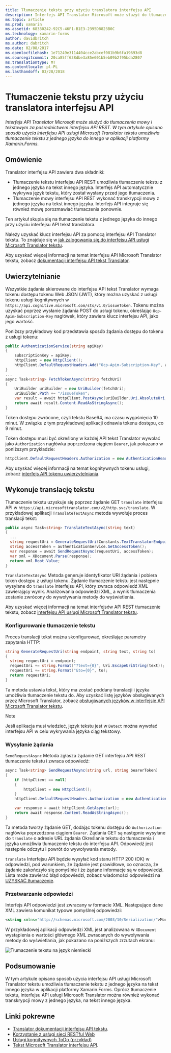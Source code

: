 ```yaml
---
title: Tłumaczenie tekstu przy użyciu translatora interfejsu API
description: Interfejs API Translator Microsoft może służyć do tłumaczenia mowy i tekstowym za pośrednictwem interfejsu API REST. W tym artykule opisano sposób użycia interfejsu API usługi Microsoft Translator tekstu umożliwia tłumaczenie tekstu z jednego języka do innego w aplikacji platformy Xamarin.Forms.
ms.topic: article
ms.prod: xamarin
ms.assetid: 68330242-92C5-46F1-B1E3-2395D8823B0C
ms.technology: xamarin-forms
author: davidbritch
ms.author: dabritch
ms.date: 02/08/2017
ms.openlocfilehash: 1e71249e3114404cce2abcef081b9b6fa19693d8
ms.sourcegitcommit: 20ca85ff638dbe3a85e601b5eb09b2f95bda2807
ms.translationtype: MT
ms.contentlocale: pl-PL
ms.lasthandoff: 03/28/2018
---
```

# <a name="text-translation-using-the-translator-api"></a>Tłumaczenie tekstu przy użyciu translatora interfejsu API

_Interfejs API Translator Microsoft może służyć do tłumaczenia mowy i tekstowym za pośrednictwem interfejsu API REST. W tym artykule opisano sposób użycia interfejsu API usługi Microsoft Translator tekstu umożliwia tłumaczenie tekstu z jednego języka do innego w aplikacji platformy Xamarin.Forms._

## <a name="overview"></a>Omówienie

Translator interfejsu API zawiera dwa składniki:

- Tłumaczenie tekstu interfejsu API REST umożliwia tłumaczenie tekstu z jednego języka na tekst innego języka. Interfejs API automatycznie wykrywa język tekstu, który został wysłany przed jego tłumaczenia.
- Tłumaczenie mowy interfejsu API REST wykonać transkrypcji mowy z jednego języka na tekst innego języka. Interfejs API integruje się również mowę porozmawiać tłumaczenia ponownie.

Ten artykuł skupia się na tłumaczenie tekstu z jednego języka do innego przy użyciu interfejsu API tekst translatora.

Należy uzyskać klucz interfejsu API za pomocą interfejsu API Translator tekstu. To znajduje się w [jak zalogowania się do interfejsu API usługi Microsoft Translator tekstu](/azure/cognitive-services/translator/translator-text-how-to-signup/).

Aby uzyskać więcej informacji na temat interfejsu API Microsoft Translator tekstu, zobacz [dokumentacji interfejsu API tekst Translator](/azure/cognitive-services/translator/).

## <a name="authentication"></a>Uwierzytelnianie

Wszystkie żądania skierowane do interfejsu API tekst Translator wymaga tokenu dostępu tokenu Web JSON (JWT), który można uzyskać z usługi tokenu usługi kognitywnych w `https://api.cognitive.microsoft.com/sts/v1.0/issueToken`. Tokenu można uzyskać poprzez wysłanie żądania POST do usługi tokenu, określając `Ocp-Apim-Subscription-Key` nagłówek, który zawiera klucz interfejsu API, jako jego wartość.

Poniższy przykładowy kod przedstawia sposób żądania dostępu do tokenu z usługi tokenu:

```csharp
public AuthenticationService(string apiKey)
{
    subscriptionKey = apiKey;
    httpClient = new HttpClient();
    httpClient.DefaultRequestHeaders.Add("Ocp-Apim-Subscription-Key", apiKey);
}
...
async Task<string> FetchTokenAsync(string fetchUri)
{
    UriBuilder uriBuilder = new UriBuilder(fetchUri);
    uriBuilder.Path += "/issueToken";
    var result = await httpClient.PostAsync(uriBuilder.Uri.AbsoluteUri, null);
    return await result.Content.ReadAsStringAsync();
}
```

Token dostępu zwrócone, czyli tekstu Base64, ma czasu wygaśnięcia 10 minut. W związku z tym przykładowej aplikacji odnawia tokenu dostępu, co 9 minut.

Token dostępu musi być określony w każdej API tekst Translator wywołać jako `Authorization` nagłówka poprzedzona ciągiem `Bearer`, jak pokazano w poniższym przykładzie:

```csharp
httpClient.DefaultRequestHeaders.Authorization = new AuthenticationHeaderValue("Bearer", bearerToken);
```

Aby uzyskać więcej informacji na temat kognitywnych tokenu usługi, zobacz [interfejs API tokenu uwierzytelniania](http://docs.microsofttranslator.com/oauth-token.html).

## <a name="performing-text-translation"></a>Wykonuje translację tekstu

Tłumaczenie tekstu uzyskuje się poprzez żądanie GET `translate` interfejsu API w `https://api.microsofttranslator.com/v2/http.svc/translate`. W przykładowej aplikacji `TranslateTextAsync` metoda wywołuje proces translacji tekst:

```csharp
public async Task<string> TranslateTextAsync(string text)
{
  ...
  string requestUri = GenerateRequestUri(Constants.TextTranslatorEndpoint, text, "en", "de");
  string accessToken = authenticationService.GetAccessToken();
  var response = await SendRequestAsync(requestUri, accessToken);
  var xml = XDocument.Parse(response);
  return xml.Root.Value;
}
```

`TranslateTextAsync` Metoda generuje identyfikator URI żądania i pobiera token dostępu z usługi tokenu. Żądanie tłumaczenie tekstu jest następnie wysyłane do `translate` interfejsu API, który zwraca odpowiedź XML zawierający wynik. Analizowania odpowiedzi XML, a wynik tłumaczenia zostanie zwrócony do wywoływania metody do wyświetlenia.

Aby uzyskać więcej informacji na temat interfejsów API REST tłumaczenie tekstu, zobacz [interfejsu API usługi Microsoft Translator tekstu](http://docs.microsofttranslator.com/text-translate.html).

### <a name="configuring-text-translation"></a>Konfigurowanie tłumaczenie tekstu

Proces translacji tekst można skonfigurować, określając parametry zapytania HTTP:

```csharp
string GenerateRequestUri(string endpoint, string text, string to)
{
  string requestUri = endpoint;
  requestUri += string.Format("?text={0}", Uri.EscapeUriString(text));
  requestUri += string.Format("&to={0}", to);
  return requestUri;
}
```

Ta metoda ustawia tekst, który ma zostać poddany translacji i języka umożliwia tłumaczenie tekstu do. Aby uzyskać listę języków obsługiwanych przez Microsoft Translator, zobacz [obsługiwanych języków w interfejsie API Microsoft Translator tekstu](/azure/cognitive-services/translator/languages/).

> [!NOTE]
> Jeśli aplikacja musi wiedzieć, język tekstu jest w `Detect` można wywołać interfejsu API w celu wykrywania języka ciąg tekstowy.

### <a name="sending-the-request"></a>Wysyłanie żądania

`SendRequestAsync` Metoda zgłasza żądanie GET interfejsu API REST tłumaczenie tekstu i zwraca odpowiedź:

```csharp
async Task<string> SendRequestAsync(string url, string bearerToken)
{
    if (httpClient == null)
    {
        httpClient = new HttpClient();
    }
    httpClient.DefaultRequestHeaders.Authorization = new AuthenticationHeaderValue("Bearer", bearerToken);

    var response = await httpClient.GetAsync(url);
    return await response.Content.ReadAsStringAsync();
}
```

Ta metoda tworzy żądanie GET, dodając tokenu dostępu do `Authorization` nagłówka poprzedzona ciągiem `Bearer`. Żądania GET są następnie wysyłane do `translate` o adresie URL żądania Określanie tekstu do tłumaczenia i języka umożliwia tłumaczenie tekstu do interfejsu API. Odpowiedź jest następnie odczytu i powrót do wywoływania metody.

`translate` Interfejsu API będzie wysyłać kod stanu HTTP 200 (OK) w odpowiedzi, pod warunkiem, że żądanie jest prawidłowe, co oznacza, że żądanie zakończyło się pomyślnie i że żądane informacje są w odpowiedzi. Lista może zawierać błąd odpowiedzi, zobacz wiadomości odpowiedzi na [UZYSKAĆ tłumaczenie](http://docs.microsofttranslator.com/text-translate.html#!/default/get_Translate).

### <a name="processing-the-response"></a>Przetwarzanie odpowiedzi

Interfejs API odpowiedzi jest zwracany w formacie XML. Następujące dane XML zawiera komunikat typowe pomyślnej odpowiedzi:

```xml
<string xmlns="http://schemas.microsoft.com/2003/10/Serialization/">Morgen kaufen gehen ein</string>
```

W przykładowej aplikacji odpowiedzi XML jest analizowana w `XDocument` wystąpienia o wartości głównego XML zwracanych do wywoływania metody do wyświetlania, jak pokazano na poniższych zrzutach ekranu:

![](text-translation-images/text-translation.png "Tłumaczenie tekstu na język niemiecki")

## <a name="summary"></a>Podsumowanie

W tym artykule opisano sposób użycia interfejsu API usługi Microsoft Translator tekstu umożliwia tłumaczenie tekstu z jednego języka na tekst innego języka w aplikacji platformy Xamarin.Forms. Oprócz tłumaczenie tekstu, interfejsu API usługi Microsoft Translator można również wykonać transkrypcji mowy z jednego języka, na tekst innego języka.

## <a name="related-links"></a>Linki pokrewne

- [Translator dokumentacji interfejsu API tekstu](/azure/cognitive-services/translator/).
- [Korzystanie z usługi sieci RESTful Web](~/xamarin-forms/data-cloud/consuming/rest.md)
- [Usługi kognitywnych ToDo (przykład)](https://developer.xamarin.com/samples/xamarin-forms/WebServices/TodoCognitiveServices/)
- [Tekst Microsoft Translator interfejsu API](http://docs.microsofttranslator.com/text-translate.html).
